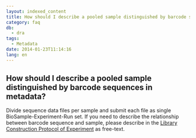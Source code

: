 ```yaml
---
layout: indexed_content
title: How should I describe a pooled sample distinguished by barcode sequences in metadata?
category: faq
db:
  - dra
tags: 
  - Metadata
date: 2014-01-23T11:14:16
lang: en
---
```


## How should I describe a pooled sample distinguished by barcode sequences in metadata?

<p>Divide sequence data files per sample and submit each file as single BioSample-Experiment-Run set. If you need to describe the relationship between barcode sequence and sample, please describe in the <a href=\"/dra/submission-e.html#Library_Construction_Protocol\">Library Construction Protocol of Experiment</a> as free-text.</p>